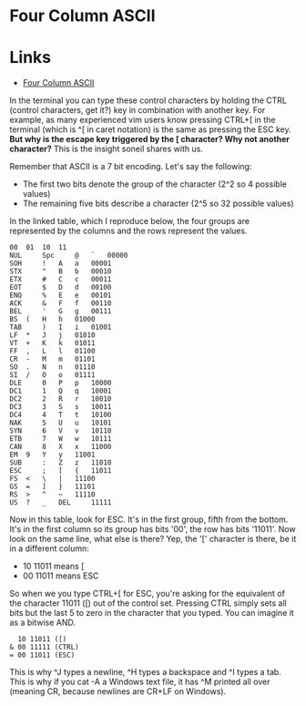# Four Column ASCII

# Links

* [Four Column ASCII](https://garbagecollected.org/2017/01/31/four-column-ascii/)

In the terminal you can type these control characters by holding the CTRL
(control characters, get it?) key in combination with another key. For example,
as many experienced vim users know pressing CTRL+[ in the terminal (which is ^[
in caret notation) is the same as pressing the ESC key. **But why is the escape
key triggered by the [ character? Why not another character?** This is the
insight soneil shares with us.


Remember that ASCII is a 7 bit encoding. Let's say the following:

* The first two bits denote the group of the character (2^2 so 4 possible
  values)
* The remaining five bits describe a character (2^5 so 32 possible values)

In the linked table, which I reproduce below, the four groups are represented by
the columns and the rows represent the values.


	00 	01 	10 	11 	
	NUL 	Spc 	@ 	` 	00000
	SOH 	! 	A 	a 	00001
	STX 	" 	B 	b 	00010
	ETX 	# 	C 	c 	00011
	EOT 	$ 	D 	d 	00100
	ENQ 	% 	E 	e 	00101
	ACK 	& 	F 	f 	00110
	BEL 	' 	G 	g 	00111
	BS 	( 	H 	h 	01000
	TAB 	) 	I 	i 	01001
	LF 	* 	J 	j 	01010
	VT 	+ 	K 	k 	01011
	FF 	, 	L 	l 	01100
	CR 	- 	M 	m 	01101
	SO 	. 	N 	n 	01110
	SI 	/ 	O 	o 	01111
	DLE 	0 	P 	p 	10000
	DC1 	1 	Q 	q 	10001
	DC2 	2 	R 	r 	10010
	DC3 	3 	S 	s 	10011
	DC4 	4 	T 	t 	10100
	NAK 	5 	U 	u 	10101
	SYN 	6 	V 	v 	10110
	ETB 	7 	W 	w 	10111
	CAN 	8 	X 	x 	11000
	EM 	9 	Y 	y 	11001
	SUB 	: 	Z 	z 	11010
	ESC 	; 	[ 	{ 	11011
	FS 	< 	\ 	| 	11100
	GS 	= 	] 	} 	11101
	RS 	> 	^ 	~ 	11110
	US 	? 	_ 	DEL 	11111

Now in this table, look for ESC. It's in the first group, fifth from the bottom.
It's in the first column so its group has bits '00', the row has bits '11011'.
Now look on the same line, what else is there? Yep, the '[' character is there,
be it in a different column:

* 10 11011 means [
* 00 11011 means ESC

So when we you type CTRL+[ for ESC, you're asking for the equivalent of the
character 11011 ([) out of the control set. Pressing CTRL simply sets all bits
but the last 5 to zero in the character that you typed. You can imagine it as a
bitwise AND.

```
  10 11011 ([)
& 00 11111 (CTRL)
= 00 11011 (ESC)
```
This is why ^J types a newline, ^H types a backspace and ^I types a tab. This is
why if you cat -A a Windows text file, it has ^M printed all over (meaning CR,
because newlines are CR+LF on Windows).


